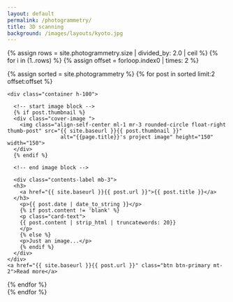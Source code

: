 ```yaml
---
layout: default
permalink: /photogrammetry/
title: 3D scanning 
background: /images/layouts/kyoto.jpg
---
```


{% assign rows = site.photogrammetry.size | divided_by: 2.0 | ceil %}
{% for i in (1..rows) %}
  {% assign offset = forloop.index0 | times: 2 %}
  <div class="row">
  {% assign sorted = site.photogrammetry  %}
  {% for post in sorted limit:2 offset:offset %}
  <div class="col-md-6 mb-3">
    <div class="card card-body h-100
    intro-card ">

    <div class="container h-100">

      <!-- start image block -->
      {% if post.thumbnail %}
      <div class="cover-image ">
        <img class="align-self-center ml-1 mr-3 rounded-circle float-right thumb-post" src="{{ site.baseurl }}{{ post.thumbnail }}"
                     alt="{{page.title}}'s project image" height="150" width="150">
      </div>
      {% endif %}

      <!-- end image block -->

      <div class="contents-label mb-3">
      <h3>
        <a href="{{ site.baseurl }}{{ post.url }}">{{ post.title }}</a>
      </h3>
        <p>{{ post.date | date_to_string }}</p>
        {% if post.content != 'blank' %}
        <p class="card-text">
        {{ post.content | strip_html | truncatewords: 20}}
        </p>
        {% else %}
        <p>Just an image...</p>
        {% endif %}
      </div>
    </div>
    <a href="{{ site.baseurl }}{{ post.url }}" class="btn btn-primary mt-2">Read more</a>
  </div>

  </div>
  {% endfor %}
  </div>
  {% endfor %}
